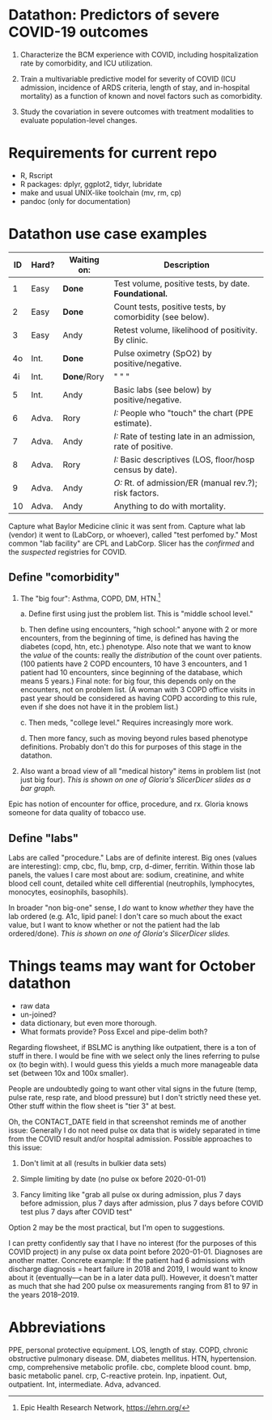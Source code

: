 Datathon: Predictors of severe COVID-19 outcomes
========

1. Characterize the BCM experience with COVID, including
hospitalization rate by comorbidity, and ICU utilization.

2. Train a multivariable predictive model for severity of COVID (ICU
admission, incidence of ARDS criteria, length of stay, and in-hospital
mortality) as a function of known and novel factors such as
comorbidity.

3. Study the covariation in severe outcomes with treatment modalities
to evaluate population-level changes.


Requirements for current repo
========

- R, Rscript
- R packages: dplyr, ggplot2, tidyr, lubridate
- make and usual UNIX-like toolchain (mv, rm, cp)
- pandoc (only for documentation)


Datathon use case examples
========

|ID| Hard? | Waiting on:   | Description                                                 |
|--|-------|---------------|-------------------------------------------------------------|
|1 | Easy  | **Done**      | Test volume, positive tests, by date. **Foundational.**     |
|2 | Easy  | **Done**      | Count tests, positive tests, by comorbidity (see below).    |
|3 | Easy  | Andy          | Retest volume, likelihood of positivity. By clinic.         |
|4o| Int.  | **Done**      | Pulse oximetry (SpO2) by positive/negative.                 |
|4i| Int.  | **Done**/Rory | " " "                                                       |
|5 | Int.  | Andy          | Basic labs (see below) by positive/negative.                |
|6 | Adva. | Rory          | *I:* People who "touch" the chart (PPE estimate).           |
|7 | Adva. | Andy          | *I:* Rate of testing late in an admission, rate of positive.|
|8 | Adva. | Rory          | *I:* Basic descriptives (LOS, floor/hosp census by date).   |
|9 | Adva. | Andy          | *O:* Rt. of admission/ER (manual rev.?); risk factors.      |
|10| Adva. | Andy          | Anything to do with mortality.                              |

Capture what Baylor Medicine clinic it was sent from. Capture what lab
(vendor) it went to (LabCorp, or whoever), called "test perfomed by."
Most common "lab facility" are CPL and LabCorp. Slicer has the
*confirmed* and the *suspected* registries for COVID.

Define "comorbidity"
--------

1. The "big four": Asthma, COPD, DM, HTN.[^ehrn]

    a. Define first using just the problem list. This is "middle
    school level."

    b. Then define using encounters, "high school:" anyone with 2 or more
    encounters, from the beginning of time, is defined has having the
    diabetes (copd, htn, etc.) phenotype. Also note that we want to
    know the *value* of the counts: really the *distribution* of the
    count over patients. (100 patients have 2 COPD encounters, 10 have
    3 encounters, and 1 patient had 10 encounters, since beginning of
    the database, which means 5 years.) Final note: for big four, this
    depends only on the encounters, not on problem list. (A woman with 3
    COPD office visits in past year should be considered as having
    COPD according to this rule, even if she does not have it in the
    problem list.)

    c. Then meds, "college level." Requires increasingly more work.

    d. Then more fancy, such as moving beyond rules based phenotype
    definitions. Probably don't do this for purposes of this stage in
    the datathon.

2. Also want a broad view of all "medical history" items in problem
list (not just big four). *This is shown on one of Gloria's SlicerDicer
slides as a bar graph.*

Epic has notion of encounter for office, procedure, and rx. Gloria
knows someone for data quality of tobacco use.

Define "labs"
--------

Labs are called "procedure." Labs are of definite interest. Big ones
(values are interesting): cmp, cbc, flu, bmp, crp, d-dimer, ferritin. Within
those lab panels, the values I care most about are: sodium,
creatinine, and white blood cell count, detailed white cell
differential (neutrophils, lymphocytes, monocytes, eosinophils,
basophils).

In broader "non big-one" sense, I *do* want to know *whether* they
have the lab ordered (e.g. A1c, lipid panel: I don't care so much
about the exact value, but I want to know whether or not the patient
had the lab ordered/done). *This is shown on one of Gloria's
SlicerDicer slides.*

[^ehrn]: Epic Health Research Network, https://ehrn.org/




Things teams may want for October datathon
==========

- raw data
- un-joined?
- data dictionary, but even more thorough.
- What formats provide? Poss Excel and pipe-delim both?

Regarding flowsheet, if BSLMC is anything like outpatient, there is a ton of stuff in there. I would be fine with we select only the lines referring to pulse ox (to begin with). I would guess this yields a much more manageable data set (between 10x and 100x smaller).

People are undoubtedly going to want other vital signs in the future (temp, pulse rate, resp rate, and blood pressure) but I don't strictly need these yet. Other stuff within the flow sheet is "tier 3" at best.

Oh, the CONTACT_DATE field in that screenshot reminds me of another issue: Generally I do not need pulse ox data that is widely separated in time from the COVID result and/or hospital admission. Possible approaches to this issue:

1. Don't limit at all (results in bulkier data sets)

2. Simple limiting by date (no pulse ox before 2020-01-01)

3. Fancy limiting like "grab all pulse ox during admission, plus 7 days before admission, plus 7 days after admission, plus 7 days before COVID test plus 7 days after COVID test"

Option 2 may be the most practical, but I'm open to suggestions.

I can pretty confidently say that I have no interest (for the purposes of this COVID project) in any pulse ox data point before 2020-01-01. Diagnoses are another matter. Concrete example: If the patient had 6 admissions with discharge diagnosis = heart failure in 2018 and 2019, I would want to know about it (eventually—can be in a later data pull). However, it doesn't matter as much that she had 200 pulse ox measurements ranging from 81 to 97 in the years 2018–2019.




Abbreviations
========

PPE, personal protective equipment. LOS, length of stay. COPD, chronic
obstructive pulmonary disease. DM, diabetes mellitus. HTN,
hypertension. cmp, comprehensive metabolic profile. cbc, complete
blood count. bmp, basic metabolic panel. crp, C-reactive protein. Inp,
inpatient. Out, outpatient. Int, intermediate. Adva, advanced.
